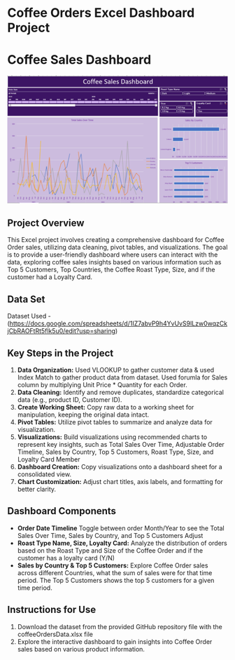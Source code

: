 # Coffee Orders Excel Dashboard Project
<!DOCTYPE html>
<html lang="en">
<head>
    <meta charset="UTF-8">
    <meta name="viewport" content="width=device-width, initial-scale=1.0">
    <title>Dashboard Image</title>
</head>
<body>
    <h1>Coffee Sales Dashboard</h1>
    <img src="https://github.com/mercedesknapp/Excel-Data-Analytics/blob/main/Coffee-Orders-Excel-Dashboard/Coffee%20Orders%20Dashboard%20Image.png?raw=true" alt="Coffee Sales Dashboard" style="max-width: 100%; height: auto;">
</body>
</html>

## Project Overview
This Excel project involves creating a comprehensive dashboard for Coffee Order sales, utilizing data cleaning, pivot tables, and visualizations. The goal is to provide a user-friendly dashboard where users can interact with the data, exploring coffee sales insights based on various information such as Top 5 Customers, Top Countries, the Coffee Roast Type, Size, and if the customer had a Loyalty Card.
## Data Set
Dataset Used - (https://docs.google.com/spreadsheets/d/1IZ7abvP9h4YvUvS9lLzw0wqzCkjCbRAOFtRt5flk5u0/edit?usp=sharing)

## Key Steps in the Project
1. **Data Organization:** Used VLOOKUP to gather customer data & used Index Match to gather product data from dataset. Used forumla for Sales column by multiplying Unit Price * Quantity for each Order.
2.  **Data Cleaning:** Identify and remove duplicates, standardize categorical data (e.g., product ID, Customer ID).
3. **Create Working Sheet:** Copy raw data to a working sheet for manipulation, keeping the original data intact.
4. **Pivot Tables:** Utilize pivot tables to summarize and analyze data for visualization.
5. **Visualizations:** Build visualizations using recommended charts to represent key insights, such as Total Sales Over Time, Adjustable Order Timeline, Sales by Country, Top 5 Customers, Roast Type, Size, and Loyalty Card Member
6. **Dashboard Creation:** Copy visualizations onto a dashboard sheet for a consolidated view.
7. **Chart Customization:** Adjust chart titles, axis labels, and formatting for better clarity.

## Dashboard Components
- **Order Date Timeline** Toggle between order Month/Year to see the Total Sales Over Time, Sales by Country, and Top 5 Customers Adjust
- **Roast Type Name, Size, Loyalty Card:** Analyze the distribution of orders based on the Roast Type and Size of the Coffee Order and if the customer has a loyalty card (Y/N)
- **Sales by Country & Top 5 Customers:** Explore Coffee Order sales across different Countries, what the sum of sales were for that time period. The Top 5 Customers shows the top 5 customers for a given time period.
## Instructions for Use
1. Download the dataset from the provided GitHub repository file with the coffeeOrdersData.xlsx file
2. Explore the interactive dashboard to gain insights into Coffee Order sales based on various product information.


